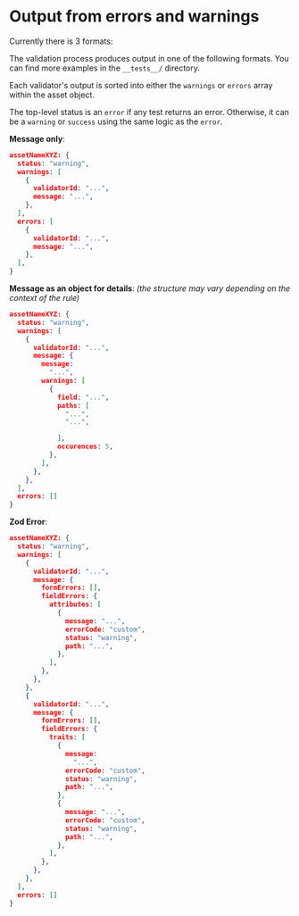 # Output from errors and warnings

Currently there is 3 formats:

The validation process produces output in one of the following formats.
You can find more examples in the `__tests__/` directory.

Each validator's output is sorted into either the `warnings` or `errors` array within the asset object.

The top-level status is an `error` if any test returns an error.
Otherwise, it can be a `warning` or `success` using the same logic as the `error`.

**Message only**:

```json
assetNameXYZ: {
  status: "warning",
  warnings: [
    {
      validatorId: "...",
      message: "...",
    },
  ],
  errors: [
    {
      validatorId: "...",
      message: "...",
    },
  ],
}
```

**Message as an object for details**:
*(the structure may vary depending on the context of the rule)*

```json
assetNameXYZ: {
  status: "warning",
  warnings: [
    {
      validatorId: "...",
      message: {
        message:
          "...",
        warnings: [
          {
            field: "...",
            paths: [
              "...",
              "...",

            ],
            occurences: 5,
          },
        ],
      },
    },
  ],
  errors: []
}
```

**Zod Error**:

```json
assetNameXYZ: {
  status: "warning",
  warnings: [
    {
      validatorId: "...",
      message: {
        formErrors: [],
        fieldErrors: {
          attributes: [
            {
              message: "...",
              errorCode: "custom",
              status: "warning",
              path: "...",
            },
          ],
        },
      },
    },
    {
      validatorId: "...",
      message: {
        formErrors: [],
        fieldErrors: {
          traits: [
            {
              message:
                "...",
              errorCode: "custom",
              status: "warning",
              path: "...",
            },
            {
              message: "...",
              errorCode: "custom",
              status: "warning",
              path: "...",
            },
          ],
        },
      },
    },
  ],
  errors: []
}
```
